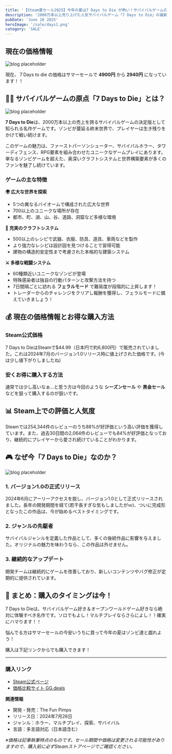 ```yaml
---
title: '【Steam夏セール2025】今年の夏は7 Days to Die が熱い！サバイバルゲームの決定版がSteamで話題に'
description: '2000万本以上売り上げた人気サバイバルゲーム「7 Days to Die」の最新価格情報とお得な購入方法をご紹介！ゾンビサバイバルの原点とも言える名作ゲームを安く手に入れよう'
pubDate: 'June 28 2025'
heroImage: '/sale/days1.png'
category: 'SALE'
---
```


## 現在の価格情報

![blog placeholder](/sale/sale1.png)

現在、７Days to die の価格はサマーセールで **4900円** から **2940円** になっています！！

## 🧟‍♂️ サバイバルゲームの原点「7 Days to Die」とは？

![blog placeholder](/sale/days2.png)

**7 Days to Die**は、2000万本以上の売上を誇るサバイバルゲームの決定版として知られる名作ゲームです。ゾンビが蔓延る終末世界で、プレイヤーは生き残りをかけて戦い続けます。

このゲームの魅力は、ファーストパーソンシューター、サバイバルホラー、タワーディフェンス、RPG要素を組み合わせたユニークなゲームプレイにあります。単なるゾンビゲームを超えた、奥深いクラフトシステムと世界構築要素が多くのファンを魅了し続けています。

### ゲームの主な特徴

**🌍 広大な世界を探索**
- 5つの異なるバイオームで構成された広大な世界
- 700以上のユニークな場所が存在
- 都市、町、湖、山、谷、道路、洞窟など多様な環境

**🔨 充実のクラフトシステム**
- 500以上のレシピで武器、衣服、防具、道具、車両などを製作
- より強力なレシピは設計図を見つけることで習得可能
- 建物の構造的安定性まで考慮された本格的な建築システム

**⚔️ 多様な戦闘システム**
- 60種類近いユニークなゾンビが登場
- 特殊感染者は独自の行動パターンと攻撃方法を持つ
- 7日間隔ごとに訪れる **フェラルモード** で難易度が段階的に上昇します！
- トレーダーからのチャレンジをクリアし報酬を獲得し、フェラルモードに備えていきましょう！

## 💰 現在の価格情報とお得な購入方法

### Steam公式価格
7 Days to DieはSteamで$44.99（日本円で約6,800円）で販売されていました。これは2024年7月のバージョン1.0リリース時に値上げされた価格です。(今は少し値下がりしましたね)

### 安くお得に購入する方法

通常では少し高いなぁ...と思う方は今回のような **シーズンセール** や **黒金セール** などを狙って購入するのが狙いです。

## 📊 Steam上での評価と人気度

Steamでは254,344件のレビューのうち88%が好評価という高い評価を獲得しています。また、過去30日間の2,064件のレビューでも84%が好評価となっており、継続的にプレイヤーから愛され続けていることがわかります。

## 🎮 なぜ今「7 Days to Die」なのか？

![blog placeholder](/sale/days.png)

### 1. バージョン1.0の正式リリース
2024年6月にアーリーアクセスを脱し、バージョン1.0として正式リリースされました。長年の開発期間を経て(若干長すぎな気もしましたがｗ)、ついに完成形となったこの作品は、今が始めるベストタイミングです。

### 2. ジャンルの先駆者
サバイバルジャンルを定義した作品として、多くの後続作品に影響を与えました。オリジナルの魅力を味わうなら、この作品は外せません。

### 3. 継続的なアップデート
開発チームは継続的にゲームを改善しており、新しいコンテンツやバグ修正が定期的に提供されています。

## 🛒 まとめ：購入のタイミングは今！

7 Days to Dieは、サバイバルゲーム好き＆オープンワールドゲーム好きなら絶対に体験すべき名作です。ソロでもよし！マルチプレイならさらによし！！確実にハマります！！

悩んでる方はサマーセールの今安いうちに買って今年の夏はゾンビ達と戯れよう！

購入は下記リンクからでも購入できます！

---

### 購入リンク
- [Steam公式ページ](https://store.steampowered.com/app/251570/7_Days_to_Die/)
- [価格比較サイト GG.deals](https://gg.deals/game/7-days-to-die/)

**関連情報**
- 開発・発売：The Fun Pimps
- リリース日：2024年7月26日
- ジャンル：ホラー、マルチプレイ、探索、サバイバル
- 言語：多言語対応（日本語含む）

*※価格は記事執筆時点のものです。セール期間や価格は変更される可能性がありますので、購入前に必ずSteamストアページでご確認ください。*